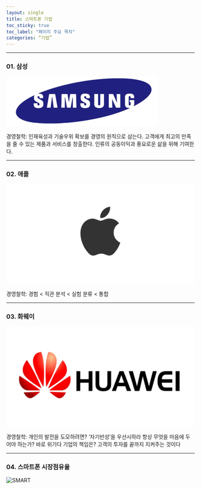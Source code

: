 ```yaml
---
layout: single
title: 스마트폰 기업
toc_sticky: true
toc_label: "페이지 주요 목차"
categories: “기업”
---
```


---
### 01. 삼성
![SAMSUNG](/assets/images/SAMSUNG.png)

경영철학: 인재육성과 기술우위 확보를 경영의 원칙으로 삼는다.
         고객에게 최고의 만족을 줄 수 있는 제품과 서비스를 창출한다.
         인류의 공동이익과 풍요로운 삶을 위해 기여한다.
         
---
### 02. 애플
![APPLE](/assets/images/APPLE.png)

경영철학: 경험 < 직관 
         분석 < 실험
         분류 < 통합

---
### 03. 화웨이
![HUAWEI](/assets/images/HUAWEI.png)

경영철학: 개인의 발전을 도모하려면? ‘자기반성’을 우선시하라 
         항상 무엇을 마음에 두어야 하는가? 바로 위기다
         기업의 책임은? 고객의 투자를 끝까지 지켜주는 것이다

---
### 04. 스마트폰 시장점유율
![SMART](https://img.hankyung.com/photo/201711/AA.15297767.1.jpg)
